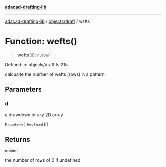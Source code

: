 [**adacad-drafting-lib**](../../../README.md)

***

[adacad-drafting-lib](../../../modules.md) / [objects/draft](../README.md) / wefts

# Function: wefts()

> **wefts**(`d`): `number`

Defined in: objects/draft.ts:215

calcualte the number of wefts (rows) in a pattern

## Parameters

### d

a drawdown or any 2D array

[`Drawdown`](../../datatypes/type-aliases/Drawdown.md) | `boolean`[][]

## Returns

`number`

the number of rows of 0 if undefined
